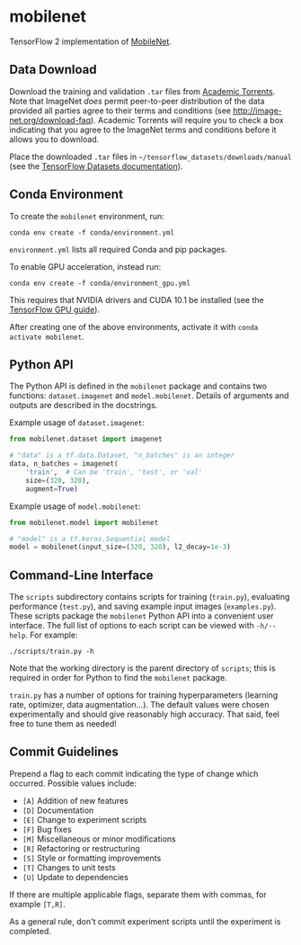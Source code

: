 # mobilenet

TensorFlow 2 implementation of [MobileNet](https://arxiv.org/abs/1704.04861).

## Data Download

Download the training and validation `.tar` files from [Academic Torrents](https://academictorrents.com/collection/imagenet-2012). Note that ImageNet *does* permit peer-to-peer distribution of the data provided all parties agree to their terms and conditions (see http://image-net.org/download-faq). Academic Torrents will require you to check a box indicating that you agree to the ImageNet terms and conditions before it allows you to download.

Place the downloaded `.tar` files in `~/tensorflow_datasets/downloads/manual` (see the [TensorFlow Datasets documentation](https://www.tensorflow.org/datasets/catalog/imagenet2012)).

## Conda Environment

To create the `mobilenet` environment, run:
```
conda env create -f conda/environment.yml
```
`environment.yml` lists all required Conda and pip packages.

To enable GPU acceleration, instead run:
```
conda env create -f conda/environment_gpu.yml
```
This requires that NVIDIA drivers and CUDA 10.1 be installed (see the [TensorFlow GPU guide](https://www.tensorflow.org/install/gpu)).

After creating one of the above environments, activate it with `conda activate mobilenet`.

## Python API

The Python API is defined in the `mobilenet` package and contains two functions: `dataset.imagenet` and `model.mobilenet`. Details of arguments and outputs are described in the docstrings.

Example usage of `dataset.imagenet`:
```python
from mobilenet.dataset import imagenet

# "data" is a tf.data.Dataset, "n_batches" is an integer
data, n_batches = imagenet(
    'train',  # Can be 'train', 'test', or 'val'
    size=(320, 320),
    augment=True)
```

Example usage of `model.mobilenet`:
```python
from mobilenet.model import mobilenet

# "model" is a tf.keras.Sequential model
model = mobilenet(input_size=(320, 320), l2_decay=1e-3)
```

## Command-Line Interface

The `scripts` subdirectory contains scripts for training (`train.py`), evaluating performance (`test.py`), and saving example input images (`examples.py`). These scripts package the `mobilenet` Python API into a convenient user interface. The full list of options to each script can be viewed with `-h/--help`. For example:
```
./scripts/train.py -h
```
Note that the working directory is the parent directory of `scripts`; this is required in order for Python to find the `mobilenet` package.

`train.py` has a number of options for training hyperparameters (learning rate, optimizer, data augmentation...). The default values were chosen experimentally and should give reasonably high accuracy. That said, feel free to tune them as needed!

## Commit Guidelines

Prepend a flag to each commit indicating the type of change which occurred.
Possible values include:

 - `[A]` Addition of new features
 - `[D]` Documentation
 - `[E]` Change to experiment scripts
 - `[F]` Bug fixes
 - `[M]` Miscellaneous or minor modifications
 - `[R]` Refactoring or restructuring
 - `[S]` Style or formatting improvements
 - `[T]` Changes to unit tests
 - `[U]` Update to dependencies

If there are multiple applicable flags, separate them with commas, for example
`[T,R]`.

As a general rule, don't commit experiment scripts until the experiment is completed.
